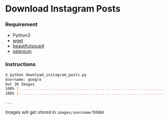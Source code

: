 # Download Instagram Posts

### Requirement

- Python3
- [wget](https://pypi.org/project/wget/)
- [beautifulsoup4](https://pypi.org/project/beautifulsoup4/)
- [selenium](https://pypi.org/project/selenium/)

### Instructions

```sh
$ python download_instagram_posts.py
Username: google
Got 30 Images
100% [..............................................................................] 56223 / 56223 Saved images/google/001.jpg
100% [..............................................................................] 74470 / 74470 Saved images/google/002.jpg

...
```

Images will get stored in `images/username` folder
